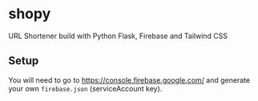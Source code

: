 # shopy
URL Shortener build with Python Flask, Firebase and Tailwind CSS

## Setup
You will need to go to https://console.firebase.google.com/ and generate your own <code>firebase.json</code> (serviceAccount key).